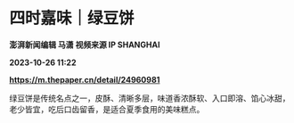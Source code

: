# 四时嘉味｜绿豆饼
**澎湃新闻编辑 马潇 视频来源 IP SHANGHAI**

**2023-10-26 11:22**

**https://m.thepaper.cn/detail/24960981**

绿豆饼是传统名点之一，皮酥、清晰多层，味道香浓酥软、入口即溶、馅心冰甜，老少皆宜，吃后口齿留香，是适合夏季食用的美味糕点。